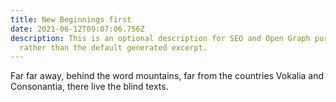 ```yaml
---
title: New Beginnings first
date: 2021-06-12T09:07:06.756Z
description: This is an optional description for SEO and Open Graph purposes,
  rather than the default generated excerpt.
---
```


Far far away, behind the word mountains, far from the countries Vokalia and
Consonantia, there live the blind texts.
